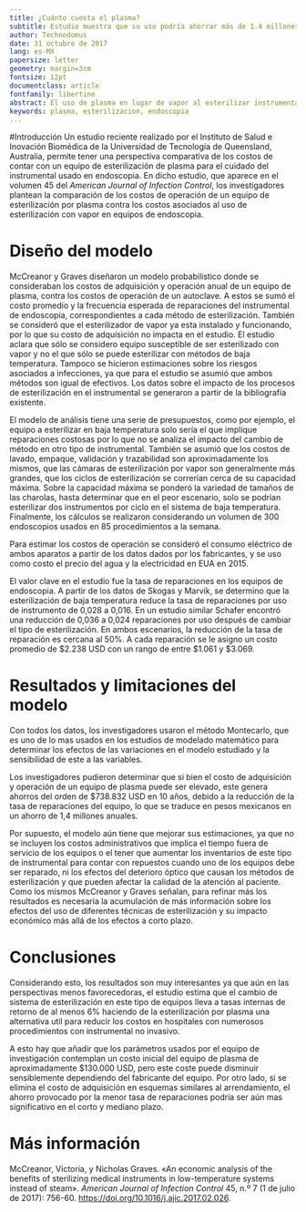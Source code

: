 ```yaml
---
title: ¿Cuánto cuesta el plasma?
subtitle: Estudio muestra que su uso podría ahorrar más de 1.4 millones de pesos anuales.
author: Technodomus
date: 31 octubre de 2017
lang: es-MX
papersize: letter
geometry: margin=3cm
fontsize: 12pt
documentclass: article
fontfamily: libertine
abstract: El uso de plasma en lugar de vapor al esterilizar instrumental de endoscopia puede generar importantes ahorros al reducir la incidencia de reparaciones del instrumental. El estudio se propuso cuantificar esos ahorros y compararlos con los costos generados por un esterilizador de vapor en una instalación sanitaria que practique hasta 85 procedimientos endoscopicos a la semana. Los resultados apuntan a importantes ahorros del orden de $700 mil USD a 10 años, al reducir la frecuencia de reparaciones, pero estos podrían ser más cuantiosos si se contabilizara los costos de tener el equipo en reparación o la perdida progresiva de eficiencia del equipo antes de que su falla amerite una reparación.
keywords: plasma, esterilizacion, endoscopia
... 
```


#Introducción
Un estudio reciente realizado por el Instituto de Salud e Inovación Biomédica de la Universidad de Tecnología de Queensland, Australia, permite tener una perspectiva comparativa de los costos de contar con un equipo de esterilización de plasma para el cuidado del instrumental usado en endoscopia. En dicho estudio, que aparece en el volumen 45 del *American Journal of Infection Control*, los investigadores plantean la comparación de los costos de operación de un equipo de esterilización por plasma contra los costos asociados al uso de esterilización con vapor en equipos de endoscopia.

# Diseño del modelo

McCreanor y Graves diseñaron un modelo probabilístico donde se consideraban los costos de adquisición y operación anual de un equipo de plasma, contra los costos de operación de un autoclave. A estos se sumó el costo promedio y la frecuencia esperada de reparaciones del instrumental de endoscopia, correspondientes a cada método de esterilización. También se consideró que el esterilizador de vapor ya esta instalado y funcionando, por lo que su costo de adquisición no impacta en el estudio. El estudio aclara que sólo se considero equipo susceptible de ser esterilizado con vapor y no el que sólo se puede esterilizar con métodos de baja temperatura. Tampoco se hicieron estimaciones sobre los riesgos asociados a infecciones, ya que para el estudio se asumió que ambos métodos son igual de efectivos. Los datos sobre el impacto de los procesos de esterilización en el instrumental se generaron a partir de la bibliografía existente.

El modelo de análisis tiene una serie de presupuestos, como por ejemplo, el equipo a esterilizar en baja temperatura solo sería el que implique reparaciones costosas por lo que no se analiza el impacto del cambio de método en otro tipo de instrumental. También se asumió que los costos de lavado, empaque, validación y trazabilidad son aproximadamente los mismos, que las cámaras de esterilización por vapor son generalmente más grandes, que los ciclos de esterilización se correrían cerca de su capacidad máxima. Sobre la capacidad máxima se ponderó la variedad de tamaños de las charolas, hasta determinar que en el peor escenario, solo se podrían esterilizar dos instrumentos por ciclo en el sistema de baja temperatura. Finalmente, los cálculos se realizaron considerando un volumen de 300 endoscopios usados en 85 procedimientos a la semana.

Para estimar los costos de operación se consideró el consumo eléctrico de ambos aparatos a partir de los datos dados por los fabricantes, y se uso como costo el precio del agua y la electricidad en EUA en 2015.

El valor clave en el estudio fue la tasa de reparaciones en los equipos de endoscopia. A partir de los datos de Skogas y Marvik, se determino que la esterilización de baja temperatura reduce la tasa de reparaciones por uso de instrumento de 0,028 a 0,016. En un estudio similar Schafer encontró una reducción de 0,036 a 0,024 reparaciones por uso después de cambiar el tipo de esterilización. En ambos escenarios, la reducción de la tasa de reparación es cercana al 50%. A cada reparación se le asigno un costo promedio de $2.238 USD con un rango de entre $1.061 y $3.069.

# Resultados y limitaciones del modelo

Con todos los datos, los investigadores usaron el método Montecarlo, que es uno de lo mas usados en los estudios de modelado matemático para determinar los efectos de las variaciones en el modelo estudiado y la sensibilidad de este a las variables.

Los investigadores pudieron determinar que si bien el costo de adquisición y operación de un equipo de plasma puede ser elevado, este genera ahorros del orden de $738.832 USD en 10 años, debido a la reducción de la tasa de reparaciones del equipo, lo que se traduce en pesos mexicanos en un ahorro de 1,4 millones anuales.

Por supuesto, el modelo aún tiene que mejorar sus estimaciones, ya que no se incluyen los costos administrativos que implica el tiempo fuera de servicio de los equipos o el tener que aumentar los inventarios de este tipo de instrumental para contar con repuestos cuando uno de los equipos debe ser reparado, ni los efectos del deterioro óptico que causan los métodos de esterilización y que pueden afectar la calidad de la atención al paciente. Como los mismos McCreanor y Graves señalan, para refinar más los resultados es necesaria la acumulación de más información sobre los efectos del uso de diferentes técnicas de esterilización y su impacto económico más allá de los efectos a corto plazo.

# Conclusiones

Considerando esto, los resultados son muy interesantes ya que aún en las perspectivas menos favorecedoras, el estudio estima que el cambio de sistema de esterilización en este tipo de equipos lleva a tasas internas de retorno de al menos 6% haciendo de la esterilización por plasma una alternativa util para reducir los costos en hospitales con numerosos procedimientos con instrumental no invasivo.

A esto hay que añadir que los parámetros usados por el equipo de investigación contemplan un costo inicial del equipo de plasma de aproximadamente $130.000 USD, pero este coste puede disminuir sensiblemente dependiendo del fabricante del equipo. Por otro lado, si se elimina el costo de adquisición en esquemas similares al arrendamiento, el ahorro provocado por la menor tasa de reparaciones podría ser aún mas significativo en el corto y mediano plazo.

# Más información

McCreanor, Victoria, y Nicholas Graves. «An economic analysis of the benefits of sterilizing medical instruments in low-temperature systems instead of steam». *American Journal of Infection Control* 45, n.º 7 (1 de julio de 2017): 756-60. https://doi.org/10.1016/j.ajic.2017.02.026.

